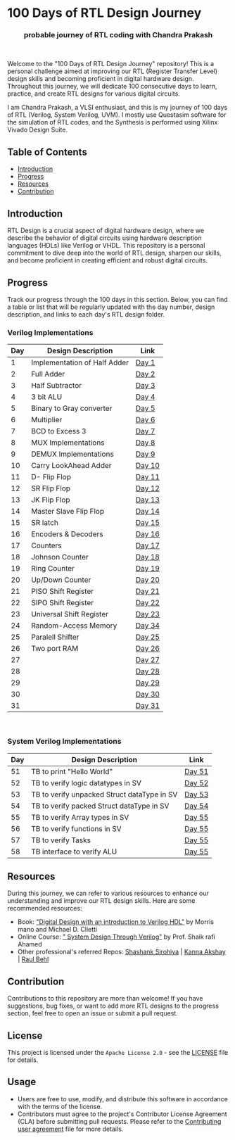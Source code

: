 # 100 Days of RTL Design Journey

<div align= center> 
<h3> probable journey of RTL coding with Chandra Prakash </h3>
</div>
<br>

Welcome to the "100 Days of RTL Design Journey" repository! This is a personal challenge aimed at improving our RTL (Register Transfer Level) design skills and becoming proficient in digital hardware design. Throughout this journey, we will dedicate 100 consecutive days to learn, practice, and create RTL designs for various digital circuits.

I am Chandra Prakash, a VLSI enthusiast, and this is my journey of 100 days of RTL (Verilog, System Verilog, UVM). 
I mostly use Questasim software for the simulation of RTL codes, and the Synthesis is performed using Xilinx Vivado Design Suite.

## Table of Contents

- [Introduction](#introduction)
- [Progress](#progress)
- [Resources](#resources)
- [Contribution](#contribution)

## Introduction

RTL Design is a crucial aspect of digital hardware design, where we describe the behavior of digital circuits using hardware description languages (HDLs) like Verilog or VHDL. This repository is a personal commitment to dive deep into the world of RTL design, sharpen our skills, and become proficient in creating efficient and robust digital circuits.


## Progress

Track our progress through the 100 days in this section. Below, you can find a table or list that will be regularly updated with the day number, design description, and links to each day's RTL design folder.

### Verilog Implementations
| Day | Design Description          | Link              |      
|----|------------------------------|-------------------|
| 1  | Implementation of Half Adder | [Day 1](Day-1/)   |
| 2  |Full Adder               | [Day 2](Day-2/)   |
| 3  |Half Subtractor          | [Day 3](Day-3/)   |
| 4  |3 bit ALU                | [Day 4](Day-4/)   |
| 5  |Binary to Gray converter | [Day 5](Day-5/)   |
| 6  |Multiplier               | [Day 6](Day-6/)   |
| 7  |BCD to Excess 3          | [Day 7](Day-7/)   | 
| 8  |MUX Implementations      | [Day 8](Day-8/)   |
| 9  |DEMUX Implementations    | [Day 9](Day-9/)   |
| 10 |Carry LookAhead Adder    | [Day 10](Day-10/) |
| 11 |D- Flip Flop             | [Day 11](Day-11/) |
| 12 |SR Flip Flop             | [Day 12](Day-12/) |
| 13 |JK Flip Flop             | [Day 13](Day-13/) |
| 14 |Master Slave Flip Flop   | [Day 14](Day-14/) |
| 15 |SR latch                 | [Day 15](Day-15/) |
| 16 |Encoders & Decoders      | [Day 16](Day-16/) |
| 17 |Counters                 | [Day 17](Day-17/) |
| 18 |Johnson Counter          | [Day 18](Day-18/) |
| 19 |Ring Counter             | [Day 19](Day-19/) |
| 20 |Up/Down Counter          | [Day 20](Day-20/) |
| 21 |PISO Shift Register| [Day 21](Day-21/) |
| 22 |SIPO Shift Register| [Day 22](Day-22/) |
| 23 |Universal Shift Register | [Day 23](Day-23/) |
| 24 |Random-Access Memory     | [Day 34](Day-24/) |
| 25 |Paralell Shifter         | [Day 25](Day-25/) |
| 26 |Two port RAM             | [Day 26](Day-26/) |
| 27 |                         | [Day 27](Day-27/) |
| 28 |                         | [Day 28](Day-28/) |
| 29 |                         | [Day 29](Day-29/) |
| 30 |                         | [Day 30](Day-30/) |
| 31 |                         | [Day 31](Day-31/) |


<br>

### System Verilog Implementations
| Day |  Design Description                        |    Link           |
|-----|--------------------------------------------|-------------------|
| 51 |TB to print "Hello World"                    | [Day 51](Day-51/) |
| 52 |TB to verify logic datatypes in SV           | [Day 52](Day-52/) |
| 53 |TB to verify unpacked Struct dataType in SV  | [Day 53](Day-53/) |
| 54 |TB to verify packed Struct dataType in SV    | [Day 54](Day-54/) |
| 55 |TB to verify Array types in SV               | [Day 55](Day-55/) |
| 56 |TB to verify functions in SV                 | [Day 55](Day-56/) |
| 57 |TB to verify Tasks                           | [Day 55](Day-57/) |
| 58 |TB interface to verify ALU                   | [Day 55](Day-58/) |


## Resources

During this journey, we can refer to various resources to enhance our understanding and improve our RTL design skills. Here are some recommended resources:

- Book: ["Digital Design with an introduction to Verilog HDL"](https://www.portcity.edu.bd/files/636444791235373856_Digitallogicdesign.pdf) by Morris mano and Michael D. Clietti 
- Online Course: [" System Design Through Verilog"](https://onlinecourses.nptel.ac.in/noc23_ee88/preview) by Prof. Shaik rafi Ahamed 
- Other professional's referred Repos: [Shashank Sirohiya](https://github.com/ShashankSirohiya/100DaysOfRtl) | [Kanna Akshay](https://github.com/kanna-akshay/100-DAYS-OF-RTL) | [Raul Behl](https://github.com/raulbehl/100DaysOfRTL)
  
## Contribution

Contributions to this repository are more than welcome! If you have suggestions, bug fixes, or want to add more RTL designs to the progress section, feel free to open an issue or submit a pull request.

## License

This project is licensed under the `Apache License 2.0` - see the [LICENSE](LICENSE) file for details.

## Usage

- Users are free to use, modify, and distribute this software in accordance with the terms of the license.
- Contributors must agree to the project's Contributor License Agreement (CLA) before submitting pull requests. Please refer to the [Contributing user agreement](CONTRIBUTING.md) file for more details.
